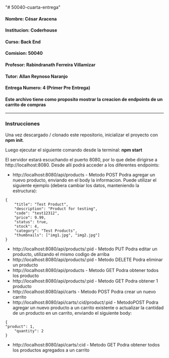 "# 50040-cuarta-entrega"

#### Nombre: César Aracena

#### Institucion: Coderhouse

#### Curso: Back End

#### Comision: 50040

#### Profesor: Rabindranath Ferreira Villamizar

#### Tutor: Allan Reynoso Naranjo

#### Entrega Numero: 4 (Primer Pre Entrega)

#### Este archivo tiene como proposito mostrar la creacion de endpoints de un carrito de compras

---

### Instrucciones

Una vez descargado / clonado este repositorio, inicializar el proyecto con **npm init**.

Luego ejecutar el siguiente comando desde la terminal: **npm start**

El servidor estará escuchando el puerto 8080, por lo que debe dirigirse a http://localhost:8080. Desde allí podrá acceder a los diferentes endpoints:

-   http://localhost:8080/api/products - Metodo POST Podra agregar un nuevo producto, enviando en el body la informacion. Puede utilizar el siguiente ejemplo (debera cambiar los datos, manteniendo la estructura):

```
{
    "title": "Test Product",
    "description": "Product for testing",
    "code": "test12312",
    "price": 9.99,
    "status": true,
    "stock": 4,
    "category": "Test Products",
    "thumbnails": ["img1.jpg", "img2.jpg"]
}
```

-   http://localhost:8080/api/products/:pid - Metodo PUT Podra editar un producto, utilizando el mismo codigo de arriba
-   http://localhost:8080/api/products/:pid - Metodo DELETE Podra eliminar un producto
-   http://localhost:8080/api/products - Metodo GET Podra obtener todos los producto
-   http://localhost:8080/api/products/:pid - Metodo GET Podra obtener 1 producto
-   http://localhost:8080/api/carts - Metodo POST Podra crear un nuevo carrito
-   http://localhost:8080/api/carts/:cid/product/:pid - MetodoPOST Podra agregar un nuevo producto a un carrito existente o actualizar la cantidad de un producto en un carrito, enviando el siguiente body:

```
{
"product": 1,
    "quantity": 2
}
```

-   http://localhost:8080/api/carts/:cid - Metodo GET Podra obtener todos los productos agregados a un carrito
